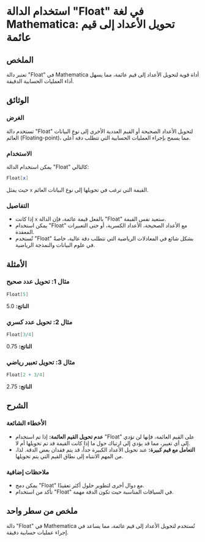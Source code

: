 <!--
Meta Description: # استخدام الدالة "Float" في لغة Mathematica: تحويل الأعداد إلى قيم عائمة ## الملخص تعتبر دالة "Float" في Mathematica أداة قوية لتحويل الأعداد إلى قيم ...
Meta Keywords: float, إلى, mathematica, الأعداد, تحويل
-->

# استخدام الدالة "Float" في لغة Mathematica: تحويل الأعداد إلى قيم عائمة

## الملخص
تعتبر دالة "Float" في Mathematica أداة قوية لتحويل الأعداد إلى قيم عائمة، مما يسهل أداء العمليات الحسابية الدقيقة. 

## الوثائق
### الغرض
تستخدم دالة "Float" لتحويل الأعداد الصحيحة أو القيم العددية الأخرى إلى نوع البيانات العائم (Floating-point)، مما يسمح بإجراء العمليات الحسابية التي تتطلب دقة أعلى.

### الاستخدام
يمكن استخدام الدالة "Float" كالتالي:

```mathematica
Float[x]
```

حيث يمثل `x` القيمة التي ترغب في تحويلها إلى نوع البيانات العائم. 

### التفاصيل
- إذا كانت `x` بالفعل قيمة عائمة، فإن الدالة "Float" ستعيد نفس القيمة.
- يمكن استخدام "Float" مع الأعداد الصحيحة، الأعداد الكسرية، أو حتى التعبيرات المعقدة.
- تُستخدم "Float" بشكل شائع في المعادلات الرياضية التي تتطلب دقة عالية، خاصةً في علوم البيانات والنمذجة الرياضية.

## الأمثلة
### مثال 1: تحويل عدد صحيح
```mathematica
Float[5]
```
**الناتج:** 5.0

### مثال 2: تحويل عدد كسري
```mathematica
Float[3/4]
```
**الناتج:** 0.75

### مثال 3: تحويل تعبير رياضي
```mathematica
Float[2 + 3/4]
```
**الناتج:** 2.75

## الشرح
### الأخطاء الشائعة
- **عدم تحويل القيم العائمة:** إذا تم استخدام "Float" على القيم العائمة، فإنها لن تؤدي إلى أي تغيير، مما قد يؤدي إلى ارتباك حول ما إذا كانت القيمة قد تم تحويلها أم لا.
- **التعامل مع قيم كبيرة:** عند تحويل الأعداد الكبيرة جداً، قد يتم فقدان بعض الدقة. لذا، من المهم الانتباه إلى نطاق القيم التي يتم تحويلها.

### ملاحظات إضافية
- يمكن دمج "Float" مع دوال أخرى لتطوير حلول أكثر تعقيدًا. 
- تأكد من استخدام "Float" في السياقات المناسبة حيث تكون الدقة مهمة.

## ملخص من سطر واحد
دالة "Float" في Mathematica تُستخدم لتحويل الأعداد إلى قيم عائمة، مما يساعد في إجراء عمليات حسابية دقيقة.